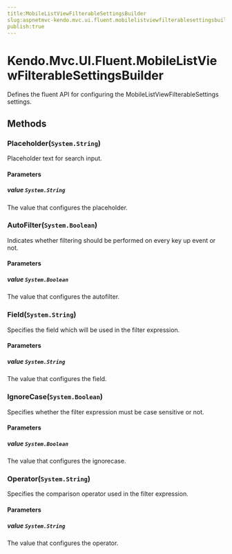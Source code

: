 ```yaml
---
title:MobileListViewFilterableSettingsBuilder
slug:aspnetmvc-kendo.mvc.ui.fluent.mobilelistviewfilterablesettingsbuilder
publish:true
---
```


# Kendo.Mvc.UI.Fluent.MobileListViewFilterableSettingsBuilder
Defines the fluent API for configuring the MobileListViewFilterableSettings settings.



## Methods

### Placeholder(`System.String`)
Placeholder text for search input.


#### Parameters

##### value `System.String`
The value that configures the placeholder.





### AutoFilter(`System.Boolean`)
Indicates whether filtering should be performed on every key up event or not.


#### Parameters

##### value `System.Boolean`
The value that configures the autofilter.





### Field(`System.String`)
Specifies the field which will be used in the filter expression.


#### Parameters

##### value `System.String`
The value that configures the field.





### IgnoreCase(`System.Boolean`)
Specifies whether the filter expression must be case sensitive or not.


#### Parameters

##### value `System.Boolean`
The value that configures the ignorecase.





### Operator(`System.String`)
Specifies the comparison operator used in the filter expression.


#### Parameters

##### value `System.String`
The value that configures the operator.






 
